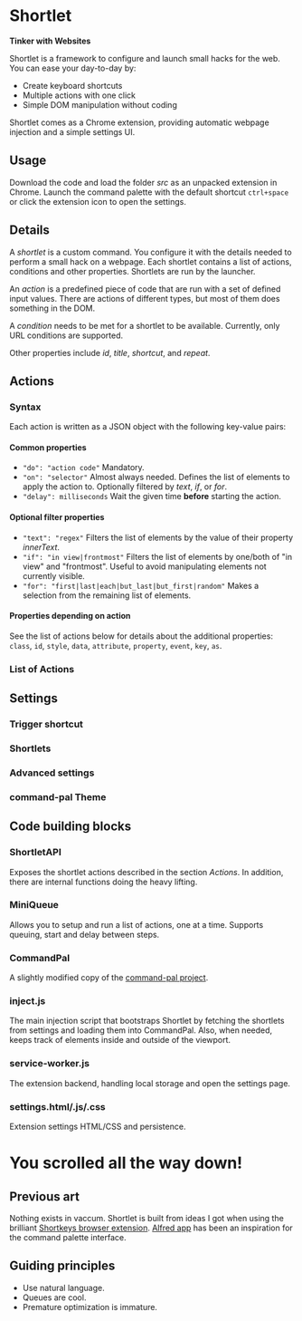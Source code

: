 # Shortlet

**Tinker with Websites**

Shortlet is a framework to configure and launch small hacks for the web. You can ease your day-to-day by: 

- Create keyboard shortcuts
- Multiple actions with one click
- Simple DOM manipulation without coding

Shortlet comes as a Chrome extension, providing automatic webpage injection and a simple settings UI.

## Usage

Download the code and load the folder _src_ as an unpacked extension in Chrome.
Launch the command palette with the default shortcut `ctrl+space` or click the extension icon to open the settings.

## Details

A _shortlet_ is a custom command. You configure it with the details needed to perform a small hack on a webpage. Each shortlet contains a list of actions, conditions and other properties. Shortlets are run by the launcher.

An _action_ is a predefined piece of code that are run with a set of defined input values. There are actions of different types, but most of them does something in the DOM. 

A _condition_ needs to be met for a shortlet to be available. Currently, only URL conditions are supported. 

Other properties include _id_, _title_, _shortcut_, and _repeat_.

## Actions

### Syntax
Each action is written as a JSON object with the following key-value pairs: 

#### Common properties

- `"do": "action code"` Mandatory. 
- `"on": "selector"` Almost always needed. Defines the list of elements to apply the action to. Optionally filtered by _text_, _if_, or _for_.
- `"delay": milliseconds` Wait the given time **before** starting the action. 

#### Optional filter properties

- `"text": "regex"` Filters the list of elements by the value of their property _innerText_.
- `"if": "in view|frontmost"` Filters the list of elements by one/both of "in view" and "frontmost". Useful to avoid manipulating elements not currently visible. 
- `"for": "first|last|each|but_last|but_first|random"` Makes a selection from the remaining list of elements. 

#### Properties depending on action
See the list of actions below for details about the additional properties: `class`, `id`, `style`, `data`, `attribute`, `property`, `event`, `key`, `as`.

### List of Actions

## Settings

### Trigger shortcut

### Shortlets

### Advanced settings

### command-pal Theme

## Code building blocks

### ShortletAPI

Exposes the shortlet actions described in the section _Actions_. In addition, there are internal functions doing the heavy lifting. 

### MiniQueue

Allows you to setup and run a list of actions, one at a time. Supports queuing, start and delay between steps. 

### CommandPal

A slightly modified copy of the [command-pal project](https://github.com/benwinding/command-pal).

### inject.js

The main injection script that bootstraps Shortlet by fetching the shortlets from settings and loading them into CommandPal. Also, when needed, keeps track of elements inside and outside of the viewport. 

### service-worker.js

The extension backend, handling local storage and open the settings page. 

### settings.html/.js/.css

Extension settings HTML/CSS and persistence. 

# You scrolled all the way down!

## Previous art
Nothing exists in vaccum. Shortlet is built from ideas I got when using the brilliant [Shortkeys browser extension](https://github.com/crittermike/shortkeys). [Alfred app](https://alfredapp.com) has been an inspiration for the command palette interface. 

## Guiding principles 
- Use natural language. 
- Queues are cool. 
- Premature optimization is immature.
